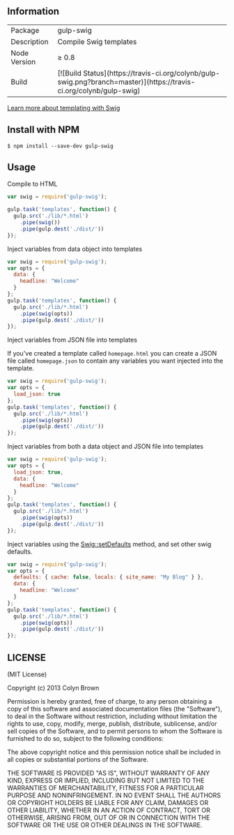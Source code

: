 ## Information

<table>
<tr>
<td>Package</td><td>gulp-swig</td>
</tr>
<tr>
<td>Description</td>
<td>Compile Swig templates</td>
</tr>
<tr>
<td>Node Version</td>
<td>≥ 0.8</td>
</tr>
<tr>
<td>Build</td>
<td>[![Build Status](https://travis-ci.org/colynb/gulp-swig.png?branch=master)](https://travis-ci.org/colynb/gulp-swig)</td>
</tr>
</table>

[Learn more about templating with Swig](http://paularmstrong.github.io/swig/)

## Install with NPM

```
$ npm install --save-dev gulp-swig
```

## Usage

Compile to HTML

```javascript
var swig = require('gulp-swig');

gulp.task('templates', function() {
  gulp.src('./lib/*.html')
    .pipe(swig())
    .pipe(gulp.dest('./dist/'))
});
```

Inject variables from data object into templates

```javascript
var swig = require('gulp-swig');
var opts = {
  data: {
    headline: "Welcome"
  }
};
gulp.task('templates', function() {
  gulp.src('./lib/*.html')
    .pipe(swig(opts))
    .pipe(gulp.dest('./dist/'))
});
```

Inject variables from JSON file into templates

If you've created a template called ```homepage.html``` you can create a JSON file called ```homepage.json``` to contain any variables you want injected into the template.

```javascript
var swig = require('gulp-swig');
var opts = {
  load_json: true
};
gulp.task('templates', function() {
  gulp.src('./lib/*.html')
    .pipe(swig(opts))
    .pipe(gulp.dest('./dist/'))
});
```

Inject variables from both a data object and JSON file into templates

```javascript
var swig = require('gulp-swig');
var opts = {
  load_json: true,
  data: {
    headline: "Welcome"
  }
};
gulp.task('templates', function() {
  gulp.src('./lib/*.html')
    .pipe(swig(opts))
    .pipe(gulp.dest('./dist/'))
});
```

Inject variables using the [Swig::setDefaults](http://paularmstrong.github.io/swig/docs/api/#setDefaults) method, and set other swig defaults.

```javascript
var swig = require('gulp-swig');
var opts = {
  defaults: { cache: false, locals: { site_name: "My Blog" } },
  data: {
    headline: "Welcome"
  }
};
gulp.task('templates', function() {
  gulp.src('./lib/*.html')
    .pipe(swig(opts))
    .pipe(gulp.dest('./dist/'))
});
```



## LICENSE

(MIT License)

Copyright (c) 2013 Colyn Brown

Permission is hereby granted, free of charge, to any person obtaining
a copy of this software and associated documentation files (the
"Software"), to deal in the Software without restriction, including
without limitation the rights to use, copy, modify, merge, publish,
distribute, sublicense, and/or sell copies of the Software, and to
permit persons to whom the Software is furnished to do so, subject to
the following conditions:

The above copyright notice and this permission notice shall be
included in all copies or substantial portions of the Software.

THE SOFTWARE IS PROVIDED "AS IS", WITHOUT WARRANTY OF ANY KIND,
EXPRESS OR IMPLIED, INCLUDING BUT NOT LIMITED TO THE WARRANTIES OF
MERCHANTABILITY, FITNESS FOR A PARTICULAR PURPOSE AND
NONINFRINGEMENT. IN NO EVENT SHALL THE AUTHORS OR COPYRIGHT HOLDERS BE
LIABLE FOR ANY CLAIM, DAMAGES OR OTHER LIABILITY, WHETHER IN AN ACTION
OF CONTRACT, TORT OR OTHERWISE, ARISING FROM, OUT OF OR IN CONNECTION
WITH THE SOFTWARE OR THE USE OR OTHER DEALINGS IN THE SOFTWARE.
